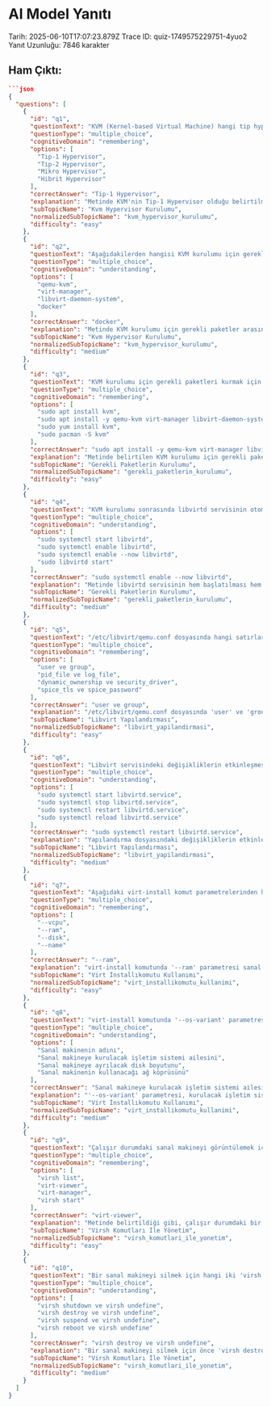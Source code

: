 # AI Model Yanıtı

Tarih: 2025-06-10T17:07:23.879Z
Trace ID: quiz-1749575229751-4yuo2
Yanıt Uzunluğu: 7846 karakter

## Ham Çıktı:
```json
```json
{
  "questions": [
    {
      "id": "q1",
      "questionText": "KVM (Kernel-based Virtual Machine) hangi tip hypervisor'dır?",
      "questionType": "multiple_choice",
      "cognitiveDomain": "remembering",
      "options": [
        "Tip-1 Hypervisor",
        "Tip-2 Hypervisor",
        "Mikro Hypervisor",
        "Hibrit Hypervisor"
      ],
      "correctAnswer": "Tip-1 Hypervisor",
      "explanation": "Metinde KVM'nin Tip-1 Hypervisor olduğu belirtilmiştir. Tip-1 hypervisor'lar doğrudan donanım üzerinde çalışır.",
      "subTopicName": "Kvm Hypervisor Kurulumu",
      "normalizedSubTopicName": "kvm_hypervisor_kurulumu",
      "difficulty": "easy"
    },
    {
      "id": "q2",
      "questionText": "Aşağıdakilerden hangisi KVM kurulumu için gerekli paketlerden biri değildir?",
      "questionType": "multiple_choice",
      "cognitiveDomain": "understanding",
      "options": [
        "qemu-kvm",
        "virt-manager",
        "libvirt-daemon-system",
        "docker"
      ],
      "correctAnswer": "docker",
      "explanation": "Metinde KVM kurulumu için gerekli paketler arasında qemu-kvm, virt-manager ve libvirt-daemon-system bulunmaktadır. Docker, container teknolojisi ile ilgilidir ve KVM kurulumu için gerekli değildir.",
      "subTopicName": "Kvm Hypervisor Kurulumu",
      "normalizedSubTopicName": "kvm_hypervisor_kurulumu",
      "difficulty": "medium"
    },
    {
      "id": "q3",
      "questionText": "KVM kurulumu için gerekli paketleri kurmak için kullanılan komut aşağıdakilerden hangisidir?",
      "questionType": "multiple_choice",
      "cognitiveDomain": "remembering",
      "options": [
        "sudo apt install kvm",
        "sudo apt install -y qemu-kvm virt-manager libvirt-daemon-system virtinst libvirt-clients bridge-utils",
        "sudo yum install kvm",
        "sudo pacman -S kvm"
      ],
      "correctAnswer": "sudo apt install -y qemu-kvm virt-manager libvirt-daemon-system virtinst libvirt-clients bridge-utils",
      "explanation": "Metinde belirtilen KVM kurulumu için gerekli paketlerin tamamını kurmak için kullanılan komut 'sudo apt install -y qemu-kvm virt-manager libvirt-daemon-system virtinst libvirt-clients bridge-utils' şeklindedir.",
      "subTopicName": "Gerekli Paketlerin Kurulumu",
      "normalizedSubTopicName": "gerekli_paketlerin_kurulumu",
      "difficulty": "easy"
    },
    {
      "id": "q4",
      "questionText": "KVM kurulumu sonrasında libvirtd servisinin otomatik olarak başlamasını sağlamak için hangi komut kullanılır?",
      "questionType": "multiple_choice",
      "cognitiveDomain": "understanding",
      "options": [
        "sudo systemctl start libvirtd",
        "sudo systemctl enable libvirtd",
        "sudo systemctl enable --now libvirtd",
        "sudo libvirtd start"
      ],
      "correctAnswer": "sudo systemctl enable --now libvirtd",
      "explanation": "Metinde libvirtd servisinin hem başlatılması hem de otomatik olarak başlamasının sağlanması için 'sudo systemctl enable --now libvirtd' komutunun kullanılması gerektiği belirtilmiştir.",
      "subTopicName": "Gerekli Paketlerin Kurulumu",
      "normalizedSubTopicName": "gerekli_paketlerin_kurulumu",
      "difficulty": "medium"
    },
    {
      "id": "q5",
      "questionText": "/etc/libvirt/qemu.conf dosyasında hangi satırların başındaki '#' işaretinin kaldırılması gerekmektedir?",
      "questionType": "multiple_choice",
      "cognitiveDomain": "remembering",
      "options": [
        "user ve group",
        "pid_file ve log_file",
        "dynamic_ownership ve security_driver",
        "spice_tls ve spice_password"
      ],
      "correctAnswer": "user ve group",
      "explanation": "/etc/libvirt/qemu.conf dosyasında 'user' ve 'group' satırlarının başındaki '#' işaretinin kaldırılması gerektiği metinde belirtilmiştir.",
      "subTopicName": "Libvirt Yapılandırması",
      "normalizedSubTopicName": "libvirt_yapilandirmasi",
      "difficulty": "easy"
    },
    {
      "id": "q6",
      "questionText": "Libvirt servisindeki değişikliklerin etkinleşmesi için hangi komut kullanılır?",
      "questionType": "multiple_choice",
      "cognitiveDomain": "understanding",
      "options": [
        "sudo systemctl start libvirtd.service",
        "sudo systemctl stop libvirtd.service",
        "sudo systemctl restart libvirtd.service",
        "sudo systemctl reload libvirtd.service"
      ],
      "correctAnswer": "sudo systemctl restart libvirtd.service",
      "explanation": "Yapılandırma dosyasındaki değişikliklerin etkinleşmesi için libvirt servisinin yeniden başlatılması gerekmektedir. Bunun için 'sudo systemctl restart libvirtd.service' komutu kullanılır.",
      "subTopicName": "Libvirt Yapılandırması",
      "normalizedSubTopicName": "libvirt_yapilandirmasi",
      "difficulty": "medium"
    },
    {
      "id": "q7",
      "questionText": "Aşağıdaki virt-install komut parametrelerinden hangisi sanal makineye ayrılacak RAM miktarını belirtir?",
      "questionType": "multiple_choice",
      "cognitiveDomain": "remembering",
      "options": [
        "--vcpu",
        "--ram",
        "--disk",
        "--name"
      ],
      "correctAnswer": "--ram",
      "explanation": "virt-install komutunda '--ram' parametresi sanal makineye ayrılacak RAM miktarını megabayt cinsinden belirtir.",
      "subTopicName": "Virt İnstallıkomutu Kullanımı",
      "normalizedSubTopicName": "virt_installikomutu_kullanimi",
      "difficulty": "easy"
    },
    {
      "id": "q8",
      "questionText": "virt-install komutunda '--os-variant' parametresi neyi ifade eder?",
      "questionType": "multiple_choice",
      "cognitiveDomain": "understanding",
      "options": [
        "Sanal makinenin adını",
        "Sanal makineye kurulacak işletim sistemi ailesini",
        "Sanal makineye ayrılacak disk boyutunu",
        "Sanal makinenin kullanacağı ağ köprüsünü"
      ],
      "correctAnswer": "Sanal makineye kurulacak işletim sistemi ailesini",
      "explanation": "'--os-variant' parametresi, kurulacak işletim sisteminin türünü ve versiyonunu belirtir. Bu, KVM'nin performansı optimize etmesine yardımcı olur.",
      "subTopicName": "Virt İnstallıkomutu Kullanımı",
      "normalizedSubTopicName": "virt_installikomutu_kullanimi",
      "difficulty": "medium"
    },
    {
      "id": "q9",
      "questionText": "Çalışır durumdaki sanal makineyi görüntülemek için kullanılan komut aşağıdakilerden hangisidir?",
      "questionType": "multiple_choice",
      "cognitiveDomain": "remembering",
      "options": [
        "virsh list",
        "virt-viewer",
        "virt-manager",
        "virsh start"
      ],
      "correctAnswer": "virt-viewer",
      "explanation": "Metinde belirtildiği gibi, çalışır durumdaki bir sanal makineyi görüntülemek için 'virt-viewer sanal_makine_adı' komutu kullanılır.",
      "subTopicName": "Virsh Komutları İle Yönetim",
      "normalizedSubTopicName": "virsh_komutlari_ile_yonetim",
      "difficulty": "easy"
    },
    {
      "id": "q10",
      "questionText": "Bir sanal makineyi silmek için hangi iki 'virsh' komutu sırasıyla kullanılmalıdır?",
      "questionType": "multiple_choice",
      "cognitiveDomain": "understanding",
      "options": [
        "virsh shutdown ve virsh undefine",
        "virsh destroy ve virsh undefine",
        "virsh suspend ve virsh undefine",
        "virsh reboot ve virsh undefine"
      ],
      "correctAnswer": "virsh destroy ve virsh undefine",
      "explanation": "Bir sanal makineyi silmek için önce 'virsh destroy sanal_makine_adı' komutu ile makine kapatılmalı, ardından 'virsh undefine sanal_makine_adı' komutu ile sanal makine tanımı silinmelidir.",
      "subTopicName": "Virsh Komutları İle Yönetim",
      "normalizedSubTopicName": "virsh_komutlari_ile_yonetim",
      "difficulty": "medium"
    }
  ]
}
```
```
